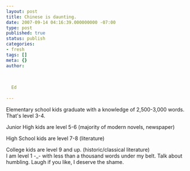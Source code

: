 ```yaml
---
layout: post
title: Chinese is daunting.
date: 2007-09-14 04:16:39.000000000 -07:00
type: post
published: true
status: publish
categories:
- fresh
tags: []
meta: {}
author:
  
  
  
  Ed
  
---
```

<p>Elementary school kids graduate with a knowledge of 2,500-3,000 words.  That's level 3-4.</p>
<p>Junior High kids are level 5-6 (majority of modern novels, newspaper)</p>
<p>High School kids are level 7-8 (literature)</p>
<p>College kids are level 9 and up. (historic/classical literature)<br />
I am level 1 -_- with less than a thousand words under my belt. Talk about humbling. Laugh if you like, I deserve the shame.</p>
